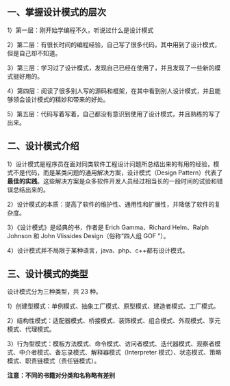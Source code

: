 ## 一、掌握设计模式的层次

1）第一层：刚开始学编程不久，听说过什么是设计模式

2）第二层：有很长时间的编程经验，自己写了很多代码，其中用到了设计模式，但是自己却不知道。

3）第三层：学习过了设计模式，发现自己已经在使用了，并且发现了一些新的模式挺好用的。

4）第四层：阅读了很多别人写的源码和框架，在其中看到别人设计模式，并且能够领会设计模式的精妙和带来的好处。

5）第五层：代码写着写着，自己都没有意识到使用了设计模式，并且熟练的写了出来。

## 二、设计模式介绍

1）设计模式是程序员在面对同类软件工程设计问题所总结出来的有用的经验，模式不是代码，而是某类问题的通用解决方案，设计模式（Design Pattern）代表了**最佳的实践**。这些解决方案是众多软件开发人员经过相当长的一段时间的试验和错误总结出来的。

2）设计模式的本质：提高了软件的维护性、通用性和扩展性，并降低了软件的复杂度。

3）《设计模式》是经典的书，作者是 Erich Gamma、Richard Helm、Ralph Johnson 和 John Vlissides Design（俗称“四人组 GOF ”）。

4）设计模式并不局限于某种语言，java、php、c++都有设计模式。

## 三、设计模式的类型

设计模式分为三种类型，共 23 种。

1）创建型模式：单例模式、抽象工厂模式、原型模式、建造者模式、工厂模式。

2）结构性模式：适配器模式、桥接模式、装饰模式、组合模式、外观模式、享元模式、代理模式。

3）行为型模式：模板方法模式、命令模式、访问者模式、迭代器模式、观察者模式、中介者模式、备忘录模式、解释器模式（Interpreter 模式）、状态模式、策略模式、职责链模式（责任链模式）。

**注意：不同的书籍对分类和名称略有差别**


